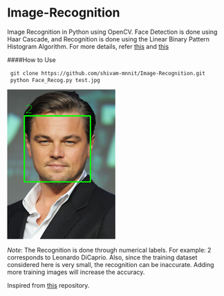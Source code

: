 # Image-Recognition
Image Recognition in Python using OpenCV. 
Face Detection is done using Haar Cascade, and Recognition is done using the Linear Binary Pattern Histogram Algorithm.
For more details, refer [this](http://docs.opencv.org/trunk/d7/d8b/tutorial_py_face_detection.html) and [this](http://docs.opencv.org/2.4/modules/contrib/doc/facerec/facerec_tutorial.html)

####How to Use

     git clone https://github.com/shivam-mnnit/Image-Recognition.git
     python Face_Recog.py test.jpg

![](/screenshot.png?raw=true)

*Note*: The Recognition is done through numerical labels. For example: 2 corresponds to Leonardo DiCaprio. 
Also, since the training dataset considered here is very small, the recognition can be inaccurate. Adding more training images will increase the accuracy.

Inspired from [this](https://github.com/JeeveshN/Face-Recog-Tool) repository.

